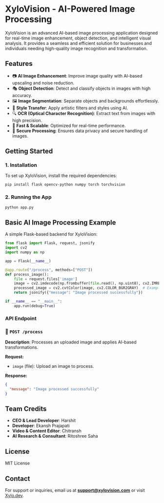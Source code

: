 # XyloVision - AI-Powered Image Processing

XyloVision is an advanced AI-based image processing application designed for real-time image enhancement, object detection, and intelligent visual analysis. It provides a seamless and efficient solution for businesses and individuals needing high-quality image recognition and transformation.

## Features

- 📷 **AI Image Enhancement**: Improve image quality with AI-based upscaling and noise reduction.
- 🎭 **Object Detection**: Detect and classify objects in images with high accuracy.
- 🖼️ **Image Segmentation**: Separate objects and backgrounds effortlessly.
- 🎨 **Style Transfer**: Apply artistic filters and styles using AI.
- 🔍 **OCR (Optical Character Recognition)**: Extract text from images with high precision.
- 🚀 **Fast & Scalable**: Optimized for real-time performance.
- 🔐 **Secure Processing**: Ensures data privacy and secure handling of images.

## Getting Started

### 1. Installation

To set up XyloVision, install the required dependencies:

```bash
pip install flask opencv-python numpy torch torchvision
```

### 2. Running the App

```bash
python app.py
```

## Basic AI Image Processing Example

A simple Flask-based backend for XyloVision:

```python
from flask import Flask, request, jsonify
import cv2
import numpy as np

app = Flask(__name__)

@app.route("/process", methods=["POST"])
def process_image():
    file = request.files['image']
    image = cv2.imdecode(np.frombuffer(file.read(), np.uint8), cv2.IMREAD_COLOR)
    processed_image = cv2.cvtColor(image, cv2.COLOR_BGR2GRAY)  # Example: Convert to grayscale
    return jsonify({"message": "Image processed successfully"})

if __name__ == "__main__":
    app.run(debug=True)
```

### API Endpoint

### 🔹 `POST /process`
**Description**: Processes an uploaded image and applies AI-based transformations.

**Request:**
- `image` (file): Upload an image to process.

**Response:**
```json
{
  "message": "Image processed successfully"
}
```

## Team Credits
- **CEO & Lead Developer**: Harshit
- **Developer**: Ekansh Prajapati
- **Video & Content Editor**: Chitransh
- **AI Research & Consultant**: Ritoshree Saha

## License
MIT License

## Contact
For support or inquiries, email us at **support@xylovision.com** or visit [Xylo.dev](https://xylo.dev).
